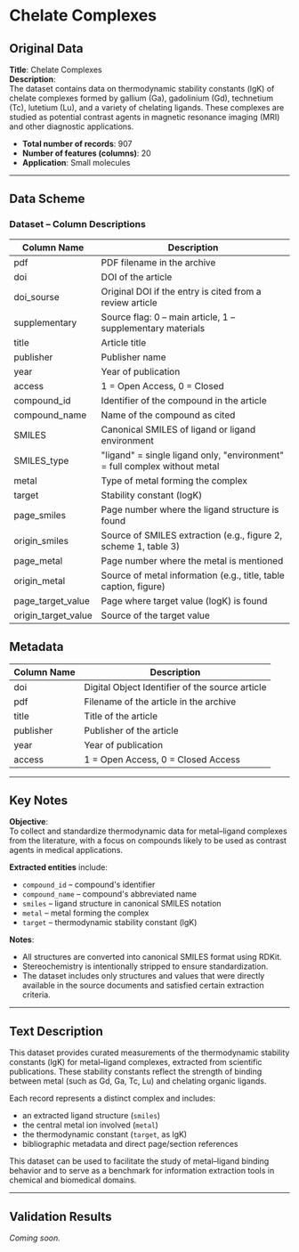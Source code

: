 # Chelate Complexes

## Original Data

**Title**: Chelate Complexes  
**Description**:  
The dataset contains data on thermodynamic stability constants (lgK) of chelate complexes formed by gallium (Ga), gadolinium (Gd), technetium (Tc), lutetium (Lu), and a variety of chelating ligands. These complexes are studied as potential contrast agents in magnetic resonance imaging (MRI) and other diagnostic applications.

- **Total number of records**: 907  
- **Number of features (columns)**: 20  
- **Application**: Small molecules

---

## Data Scheme

### Dataset – Column Descriptions

| **Column Name**         | **Description**                                                                               |
|--------------------------|-----------------------------------------------------------------------------------------------|
| pdf                     | PDF filename in the archive                                                                  |
| doi                     | DOI of the article                                                                            |
| doi_sourse              | Original DOI if the entry is cited from a review article                                     |
| supplementary           | Source flag: 0 – main article, 1 – supplementary materials                                   |
| title                   | Article title                                                                                 |
| publisher               | Publisher name                                                                                |
| year                    | Year of publication                                                                           |
| access                  | 1 = Open Access, 0 = Closed                                                                   |
| compound_id             | Identifier of the compound in the article                                                     |
| compound_name           | Name of the compound as cited                                                                 |
| SMILES                  | Canonical SMILES of ligand or ligand environment                                              |
| SMILES_type             | "ligand" = single ligand only, "environment" = full complex without metal                     |
| metal                   | Type of metal forming the complex                                                             |
| target                  | Stability constant (logK)                                                                     |
| page_smiles             | Page number where the ligand structure is found                                               |
| origin_smiles           | Source of SMILES extraction (e.g., figure 2, scheme 1, table 3)                               |
| page_metal              | Page number where the metal is mentioned                                                      |
| origin_metal            | Source of metal information (e.g., title, table caption, figure)                              |
| page_target_value       | Page where target value (logK) is found                                                       |
| origin_target_value     | Source of the target value                                                                    |


## Metadata

| **Column Name**     | **Description**                                               |
|----------------------|---------------------------------------------------------------|
| doi                  | Digital Object Identifier of the source article              |
| pdf                  | Filename of the article in the archive                        |
| title                | Title of the article                                          |
| publisher            | Publisher of the article                                      |
| year                 | Year of publication                                           |
| access               | 1 = Open Access, 0 = Closed Access                            |
---

## Key Notes

**Objective**:  
To collect and standardize thermodynamic data for metal–ligand complexes from the literature, with a focus on compounds likely to be used as contrast agents in medical applications.

**Extracted entities** include:
- `compound_id` – compound's identifier
- `compound_name` – compound's abbreviated name
- `smiles` – ligand structure in canonical SMILES notation
- `metal` – metal forming the complex
- `target` – thermodynamic stability constant (lgK)

**Notes**:
- All structures are converted into canonical SMILES format using RDKit.
- Stereochemistry is intentionally stripped to ensure standardization.
- The dataset includes only structures and values that were directly available in the source documents and satisfied certain extraction criteria.

---

## Text Description

This dataset provides curated measurements of the thermodynamic stability constants (lgK) for metal–ligand complexes, extracted from scientific publications. These stability constants reflect the strength of binding between metal (such as Gd, Ga, Tc, Lu) and chelating organic ligands.

Each record represents a distinct complex and includes:
- an extracted ligand structure (`smiles`)
- the central metal ion involved (`metal`)
- the thermodynamic constant (`target`, as lgK)
- bibliographic metadata and direct page/section references

This dataset can be used to facilitate the study of metal–ligand binding behavior and to serve as a benchmark for information extraction tools in chemical and biomedical domains.

---

## Validation Results

*Coming soon.*

